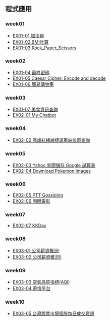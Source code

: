 ## 程式應⽤

### week01
+ [EX01-01 加法器](EX01_01_加法器.ipynb)
+ [EX01-02 BMI計算](EX01_02_BMI_計算_.ipynb)
+ [EX01-03 Rock_Paper_Scissors](EX01_03_Rock_Paper_Scissors_.ipynb)

### week02
+ [EX01-04 最終密碼](EX01_04_終極密碼.ipynb)
+ [EX01-05 Caesar Cipher: Encode and decode](EX01_05_Caesar_Cipher_Encode_and_decode.ipynb)
+ [EX01-06 簡易購物車](EX01_06_簡易購物車.ipynb)
  
### week03
+ [EX01-07 美食資訊查詢](EX01_07_美食資訊查詢.ipynb)
+ [EX02-01 My Chatbot](EX02_01_My_Chatbot.ipynb)

### week04
+ [EX02-02 高雄紅橘線捷運車站位置查詢](EX02_02_高雄紅橘線捷運車站位置查詢.ipynb)


### week05
+ [EX02-03 Yahoo 新聞儲存 Google 試算表](EX02_03_Yahoo_新聞儲存_Google_試算表.ipynb)
+ [EX02-04 Download Pokemon Images](EX02_04_Download_Pokemon_Images.ipynb)

### week06
+ [EX02-05 PTT Gossiping](EX02_05_PTT_Gossiping.ipynb)
+ [EX02-06 開眼電影](EX02_06_開眼電影.ipynb)

### week07
+ [EX02-07 KKDay](EX02_07_KKDay.ipynb)

### week08
+ [EX03-01 公司薪資概況Ⅰ](EX03_01_公司薪資概況Ⅰ.ipynb)
+ [EX03-02 公司薪資概況Ⅱ](EX03_02_公司薪資概況Ⅱ.ipynb)

### week09
+ [EX03-03 空氣品質指標(AQI)](EX03_03_空氣品質指標(AQI).ipynb)
+ [EX03-04 薪情平台](EX03_04_薪情平台.ipynb)

### week10
+ [EX03-05 台灣股票市場個股每日成交資訊]()
